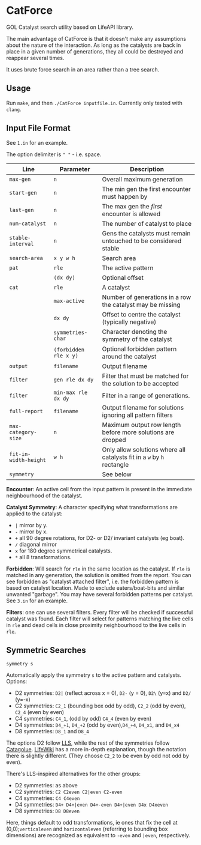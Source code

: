 # CatForce
GOL Catalyst search utility based on LifeAPI library.

The main advantage of CatForce is that it doesn't make any assumptions
about the nature of the interaction. As long as the catalysts are back
in place in a given number of generations, they all could be destroyed
and reappear several times.

It uses brute force search in an area rather than a tree search.

<!-- The torus centre is `(0, 0)` and left upper corner is `(-32, -->
<!-- -32)` and lower right corner is `(31,31)`. It has the same Y axis as -->
<!-- Golly (up is negative Y). -->

<!-- Another feature of LifeAPI preserved in CatForce is eliminating edge -->
<!-- gliders. LifeAPI is currently "listening" on the edges of the torus -->
<!-- for gliders and removes them. This feature is also true for CatForce. -->

Usage
--
Run `make`, and then `./CatForce inputfile.in`. Currently only tested with `clang`.

Input File Format
--
See `1.in` for an example.

The option delimiter is `" "` - i.e. space. 

| Line                  | Parameter             | Description                                                            |
|-----------------------|-----------------------|------------------------------------------------------------------------|
| `max-gen`             | `n`                   | Overall maximum generation                                             |
| `start-gen`           | `n`                   | The min gen the first encounter must happen by                         |
| `last-gen`            | `n`                   | The max gen the _first_ encounter is allowed                           |
| `num-catalyst`        | `n`                   | The number of catalyst to place                                        |
| `stable-interval`     | `n`                   | Gens the catalysts must remain untouched to be considered stable       |
| `search-area`         | `x y w h`             | Search area                                                            |
| `pat`                 | `rle`                 | The active pattern                                                     |
|                       | `(dx dy)`             | Optional offset                                                        |
| `cat `                | `rle`                 | A catalyst                                                             |
|                       | `max-active`          | Number of generations in a row the catalyst may be missing             |
|                       | `dx dy`               | Offset to centre the catalyst (typically negative)                     |
|                       | `symmetries-char`     | Character denoting the symmetry of the catalyst                        |
|                       | `(forbidden rle x y)` | Optional forbidden pattern around the catalyst                         |
| `output`              | `filename`            | Output filename                                                        |
| `filter`              | `gen rle dx dy`       | Filter that must be matched for the solution to be accepted            |
| `filter`              | `min-max rle dx dy`   | Filter in a range of generations.                                      |
| `full-report`         | `filename`            | Output filename for solutions ignoring all pattern filters             |
| `max-category-size`   | `n`                   | Maximum output row length before more solutions are dropped            |
| `fit-in-width-height` | `w h`                 | Only allow solutions where all catalysts fit in a `w` by `h` rectangle |
| `symmetry`            |                       | See below                                                              |



**Encounter**: An active cell from the input pattern is present in
the immediate neighbourhood of the catalyst.

**Catalyst Symmetry**: A character specifying what transformations are
applied to the catalyst:
- `|` mirror by y.
- `-` mirror by x.
- `+` all 90 degree rotations, for D2- or D2/ invariant catalysts (eg boat).
- `/` diagonal mirror
- `x` for 180 degree symmetrical catalysts.
- `*` all 8 transformations.

**Forbidden**: Will search for `rle` in the same location as the
catalyst. If `rle` is matched in any generation, the solution is
omitted from the report. You can see forbidden as "catalyst attached
filter", i.e. the forbidden pattern is based on catalyst location.
Made to exclude eaters/boat-bits and similar unwanted "garbage". You
may have several forbidden patterns per catalyst. See `3.in` for
an example.

**Filters**: one can use several filters. Every filter will be
checked if successful catalyst was found. Each filter will select
for patterns matching the live cells in `rle` and dead cells in close
proximity neighbourhood to the live cells in `rle`.

<!-- Combining Results -->
<!-- --- -->

<!-- `combine-results yes [<survive-0> <survive-1> ...]` -->

<!-- If this feature is enabled the search will at first ignore all filters -->
<!-- and survival inputs, and will search all the possible catalysts. Then -->
<!-- it will try to combine all the found catalysts in all possible -->
<!-- combinations, and only then will filter by `survive-i` and apply the -->
<!-- filters to exclude them from the final report. -->
 
<!-- This feature will generate report as follows: -->
 
<!-- - `output.rle` - all the possible catalysts. -->
<!-- - `output.rle_Combined*.rle` - will generate all combined reports. -->
<!-- - `output.rle_Final.rle` - the final report. **This is the main output.** -->
 
<!-- Optional survival filter per "iteration" are added. Combine works as -->
<!-- follows: each time it start from the initial search results (combine -->
<!-- by default uses survive count = 1), and tries to add catalyst from -->
<!-- those results. Sometimes one could get explosion, if the interaction -->
<!-- is very potent. So filter is added to limit the combine, by surviving -->
<!-- count (if something doesn't survive with two catalyst for 5 -->
<!-- iterations, it's probably junk - so CatForce will filter it on the -->
<!-- second combine iteration and not in the end). -->
 
<!-- This allows faster and more efficient combine operation with very -->
<!-- potent conduits which otherwise would overflow the system, with many -->
<!-- useless catalysts. -->
 
<!-- **NOTE** Recommended for use only for `num-catalyst` = 1 or 2 -->

<!-- **NOTE** See 4.in file for example.  -->
 
<!-- **NOTE** CatForce will use the last `survive-i` as the default from -->
<!-- that point on. If you don't enter any numbers it will use survival -->
<!-- count 1, and will filter only when finish all possible combinations. -->

Symmetric Searches
---

`symmetry s`

Automatically apply the symmetry `s` to the active pattern and catalysts. Options:
- D2 symmetries: `D2|` (reflect across x = 0), `D2-` (y = 0), `D2\` (y=x) and `D2/` (y=-x)
- C2 symmetries: `C2_1` (bounding box odd by odd), `C2_2` (odd by even), `C2_4` (even by even)
- C4 symmetries: `C4_1`, (odd by odd) `C4_4` (even by even)
- D4 symmetries: `D4_+1`, `D4_+2` (odd by even),`D4_+4`, `D4_x1`, and `D4_x4`
- D8 symmetries: `D8_1` and `D8_4`


The options D2 follow [LLS](https://gitlab.com/OscarCunningham/logic-life-search), while the rest of the symmetries follow [Catagolue](https://catagolue.hatsya.com/census). [LifeWiki](https://conwaylife.com/wiki/Static_symmetry) has a more in-depth explanation, though the notation there is slightly
different. (They choose `C2_2` to be even by odd not odd by even).

There's LLS-inspired alternatives for the other groups: 
- D2 symmetries: as above
- C2 symmetries: `C2 C2even C2|even C2-even`
- C4 symmetries: `C4 C4even`
- D4 symmetries: `D4+ D4+|even D4+-even D4+|even D4x D4xeven`
- D8 symmetries: `D8 D8even`

Here, things default to odd transformations, ie ones that fix the cell at (0,0);`verticaleven` and `horizontaleven` (referring to bounding
box dimensions) are recognized as equivalent to `-even` and `|even`,
respectively.

